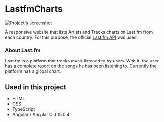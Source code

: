 # LastfmCharts
![Project's screenshot](https://user-images.githubusercontent.com/56568057/217902092-26b0e12a-9a6d-4ace-9be3-81fd9eb3a88b.gif)

A responsive website that lists Artists and Tracks charts on Last.fm from each country. For this purpose, the official [Last.fm API](https://www.last.fm/api) was used.

### About Last.fm
Last.fm is a platform that tracks music listened to by users. With it, the user has a complete report on the songs he has been listening to. Currently the platform has a global chart.

## Used in this project
- HTML
- CSS
- TypeScript
- Angular / Angular CLI 15.0.4
